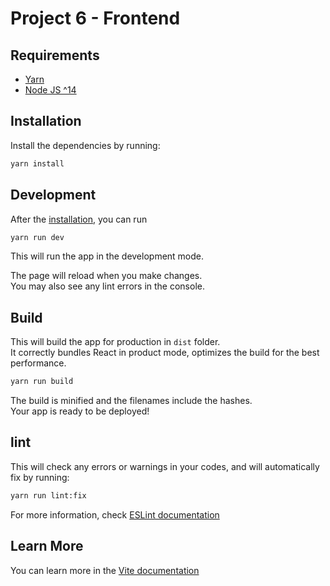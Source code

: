 # Project 6 - Frontend

## Requirements

- [Yarn](https://yarnpkg.com/)
- [Node JS ^14](https://nodejs.org/en/)

## Installation

Install the dependencies by running:

```bash
yarn install
```

## Development

After the [installation](#installation), you can run

```bash
yarn run dev
```

This will run the app in the development mode.

The page will reload when you make changes.\
You may also see any lint errors in the console.

## Build

This will build the app for production in `dist` folder.\
It correctly bundles React in product mode, optimizes the build for the best performance.

```bash
yarn run build
```

The build is minified and the filenames include the hashes.\
Your app is ready to be deployed!

## lint

This will check any errors or warnings in your codes, and will automatically fix by running:

```bash
yarn run lint:fix
```

For more information, check [ESLint documentation](https://eslint.org/)

## Learn More

You can learn more in the [Vite documentation](https://vitejs.dev/guide/)
